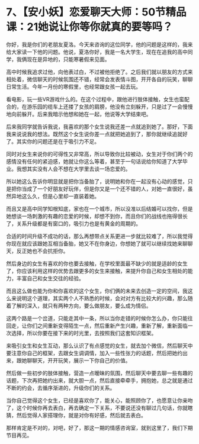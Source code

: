 # 7、【安小妖】恋爱聊天大师：50节精品课：21她说让你等你就真的要等吗？

你好，我是你们的老朋友夏洛。今天来咨询的这位同学，他的问题是这样的，我来给大家读一下他的问题。他说，夏洛你好，我是一名大学生，现在在追我的高中同学，我俩现在是异地的，只能寒暑假来见面。

高中时候我追求过他，向他表过白，不过被他拒绝了。之后我们就以朋友的方式来相处着，微信聊天的时候氛围还不错，经常会发表情斗图，开开各自的玩笑，聊聊日常生活。今年一月份的寒假里，也经常跟女孩一起去玩。

看电影，玩一些VR游戏什么的。在这个过程中，跟他进行肢体接触，女生也蛮配合的，在游乐园的缆车上还搂了女孩的肩膀，他没有立刻躲开，只是过了一会慢慢地向前躲开。后来我暗示他想和她在一起，他说等大学结束吧。

后来我同学就告诉我说，我喜欢的那个女生说我还差一点就追到她了。那好，下面我来说说我的想法。既然这个女生说你差一点就把她追到了，那你就继续追就好了。其实你的问题还是在于吸引力不足。

同时对女生来说你的可得性又非常高，所以导致你比较被动，女生对于你们两个的感情没有任何的紧迫感，她就让你这么等着，甚至于一句话说给你知道了大学毕业。我想其实没有人会不想在大学里去谈一场恋爱的。

所以她这么告诉你明显就是把你当备胎了，说明她和你在一起没有心动的感觉，只是把你当成了一个好朋友好玩伴，但是你又是一个还不错的人，对她一直很好，虽然异地这么久，但是心里却一直装着她。

而且又是高中同学知根知底，家也在一个城市，所以没准以后结婚可以找你，但是她想谈一场刺激的有趣的恋爱的时候，却想不到你，而且你们的战线也拖得很长了，关系升级都是有窗口的，吸引力也是有黄金的周期的。

合适的时间升级不成功的话，那么再想带点关系更进一步就比较难了，所以我觉得你现在就应该跟她互相当备胎，她又不在你身边，你想她了就可以继续找她来聊聊天，反正她也不会抗拒你。

然后身边的女生有喜欢的你也要去接触，在学校里面最不缺少的就是适龄的女生了，你应该利用这样的优势去跟更多的女生来接触，来提升你自己和女生相处的能力，丰富自己和女生交往的经验。

而且这么做也能为你和你喜欢的这个女生，你们俩的未来去创造一定的空间，我这么来说明这个道理，其实两个人不熟悉的时候，会对对方有比较大的兴趣，那么随着了解的深入，就只有两种方向，要么做朋友，要么成为情侣。

这两个路是一个岔道，只能走其中一条，所以当你走错的时候你怎么办，你只能往回走，让你们之间重新变得陌生一点，然后重新产生兴趣，重新了解，重新面临一次选择，所以你要在接下来的时光里，去按照我们这套知识框架。

来吸引女生和女生互动，那么认识了有点感觉的女生，就去加个微信，然后聊天中要注意你自己的框架，去跟女生调调情，加入一些性张力的话题，然后把她约出来，跟她聊聊天，开开玩笑，展示一下你自己的价值。

然后做一些初步的肢体接触，营造一点暧昧的氛围，然后聊天中要去聊一些有趣的话题，下次再把她约出来，就大胆一点，然后直接牵牵手，拥抱她，总之就是通过不断的约会，去循序渐进的，升级你们的关系。

当你自己觉得这个女生，已经是喜欢你了，能关心，能照顾你了，也愿意让你亲吻了，这个时候你再去表白，再去确定一下关系，不要说还没有聊过几句话，你就瞎猜，然后觉得人家搭理你，就是对你有好感，然后就去表白。

那样肯定是不对的，对吧，好了，那这一期的情感咨询室，就到这里了，我们下期节目再见。